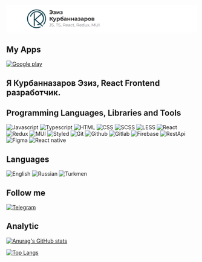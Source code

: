 [![Header](https://github.com/webdeveziz/webdeveziz/blob/main/assets/logowithtext.png)](https://t.me/eziz1209)

## My Apps

[![Google play](https://img.shields.io/badge/-Googleplay-090909?style=for-the-badge&logo=googleplay&logoColor=27AOD9)](https://play.google.com/store/apps/details?id=com.eziz.push_notification_react_native_app)

## Я Курбанназаров Эзиз, React Frontend разработчик.

## Programming Languages, Libraries and Tools

![Javascript](https://img.shields.io/badge/-Javascript-090909?style=for-the-badge&logo=javascript&logoColor=f1e05a)
![Typescript](https://img.shields.io/badge/-Typescript-090909?style=for-the-badge&logo=typescript&logoColor=3178c6)
![HTML](https://img.shields.io/badge/-HTML-090909?style=for-the-badge&logo=HTML&logoColor=e34c26)
![CSS](https://img.shields.io/badge/-CSS-090909?style=for-the-badge&logo=CSS&logoColor=3178c6)
![SCSS](https://img.shields.io/badge/-SCSS-090909?style=for-the-badge&logo=SCSS&logoColor=e34c26)
![LESS](https://img.shields.io/badge/-LESS-090909?style=for-the-badge&logo=LESS&logoColor=e34c26)
![React](https://img.shields.io/badge/-React-090909?style=for-the-badge&logo=react&logoColor=3178c6)
![Redux](https://img.shields.io/badge/-Redux-090909?style=for-the-badge&logo=redux&logoColor=e34c26)
![MUI](https://img.shields.io/badge/-MUI-090909?style=for-the-badge&logo=mui&logoColor=e33178c64c26)
![Styled](https://img.shields.io/badge/-Styled-090909?style=for-the-badge&logo=Styled&logoColor=c64c26)
![Git](https://img.shields.io/badge/-Git-090909?style=for-the-badge&logo=git&logoColor=ffffff)
![Github](https://img.shields.io/badge/-Github-090909?style=for-the-badge&logo=Github&logoColor=ffffff)
![Gitlab](https://img.shields.io/badge/-Gitlab-090909?style=for-the-badge&logo=Gitlab&logoColor=ffa500)
![Firebase](https://img.shields.io/badge/-Firebase-090909?style=for-the-badge&logo=Firebase&logoColor=ffa500)
![RestApi](https://img.shields.io/badge/-RestApi-090909?style=for-the-badge&logo=restapi&logoColor=ffa500)
![Figma](https://img.shields.io/badge/-Figma-090909?style=for-the-badge&logo=Figma&logoColor=3178c6)
![React native](https://img.shields.io/badge/-ReactNative-090909?style=for-the-badge&logo=reactnative&logoColor=3178c6)

## Languages

![English](https://img.shields.io/badge/-English-090909?style=for-the-badge&logo=star&logoColor=27AOD9)
![Russian](https://img.shields.io/badge/-Russian-090909?style=for-the-badge&logo=star&logoColor=27AOD9)
![Turkmen](https://img.shields.io/badge/-Turkmen-090909?style=for-the-badge&logo=star&logoColor=27AOD9)

## Follow me

[![Telegram](https://img.shields.io/badge/-Telegram-090909?style=for-the-badge&logo=telegram&logoColor=27AOD9)](https://t.me/eziz1209)

## Analytic

[![Anurag's GitHub stats](https://github-readme-stats.vercel.app/api?username=webdeveziz&show_icons=true&theme=radical)](https://github.com/webdeveziz/github-readme-stats)

[![Top Langs](https://github-readme-stats.vercel.app/api/top-langs/?username=webdeveziz&layout=compact)](https://github.com/webdeveziz/github-readme-stats)
